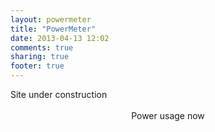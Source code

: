 ```yaml
---
layout: powermeter
title: "PowerMeter"
date: 2013-04-13 12:02
comments: true
sharing: true
footer: true
---
```


<head>
   <title>Google Chart Example</title>
   <script src="https://www.google.com/jsapi"></script>
   <script src="http://code.jquery.com/jquery-1.10.1.min.js"></script>
   <script src="jquery.csv-0.71.js"></script>
   <script>
		google.load("visualization", "1", {packages:["corechart"]});
		google.load('visualization', '1', {packages:['gauge']});
		google.setOnLoadCallback(drawPriceChart);
		google.setOnLoadCallback(drawPowerChart);
		google.setOnLoadCallback(drawGagueChart);
		google.setOnLoadCallback(drawTemperatureChart);
		
		function drawGagueChart() {
			$.get("./data/power_data.csv", function(csvString) {
			var arrayData = $.csv.toArrays(csvString, {onParseValue: $.csv.hooks.castToScalar});
			var row = arrayData[arrayData.length-1]
			var powerNow=row[5]
			var data = google.visualization.arrayToDataTable([
	          ['Label', 'Value'],
    	      ['Power',powerNow ],
        ]);
        var options = {
          width: 500, height: 130,
          minorTicks: 5
        };
        var chart = new google.visualization.Gauge(document.getElementById('gagueChart'));
        chart.draw(data, options);
		});
		}

		function drawPriceChart() {
			// grab the CSV
			$.get("./data/price_data.csv", function(csvString) {
			// transform the CSV string into a 2-dimensional array
			var arrayData = $.csv.toArrays(csvString, {onParseValue: $.csv.hooks.castToScalar});
			var data = new google.visualization.DataTable(arrayData);
			data.addColumn('datetime','Time');
			data.addColumn('number','Price [øre/kWh]')
			var temp = 1
			for(var i = 0; i < arrayData.length; i++) {
				temp++
			    var row = arrayData[i];
				data.addRow([new Date(row[0],row[1],row[2],row[3],row[4]),row[6]]);
			}
			console.log(temp)
			// this view can select a subset of the data at a time
			var view = new google.visualization.DataView(data);
			view.setColumns([0, 1]); 
			//var chart = new google.visualization.AnnotatedTimeLine( document.getElementById('chart'));
			//chart.draw(data,{displayAnnotations: true}  );
			var options = {
				colors: ['red'],
				title: "Power Prices, Trondheim",
				hAxis: {title: data.getColumnLabel(0), minValue: data.getColumnRange(0).min, maxValue: data.getColumnRange(0).max},
				vAxis: {title: data.getColumnLabel(1), minValue: data.getColumnRange(1).min, maxValue: data.getColumnRange(1).max},
				legend: 'none'
			};
			var chart = new google.visualization.AreaChart(document.getElementById('priceChart'));
			chart.draw(view, options);
			});
		}

		function drawPowerChart() {
			// grab the CSV
			$.get("./data/power_data.csv", function(csvString) {
			// transform the CSV string into a 2-dimensional array
			var arrayData = $.csv.toArrays(csvString, {onParseValue: $.csv.hooks.castToScalar});
			var data = new google.visualization.DataTable(arrayData);
			data.addColumn('datetime','Time');
			data.addColumn('number','Power [W]')
			var temp = 1
			for(var i = 0; i < arrayData.length; i++) {
				temp++
			    var row = arrayData[i];
				data.addRow([new Date(row[0],row[1],row[2],row[3],row[4]),row[5]]);
			}

			console.log(temp)
			// this view can select a subset of the data at a time
			var view = new google.visualization.DataView(data);
			view.setColumns([0, 1]); 
			//var chart = new google.visualization.AnnotatedTimeLine( document.getElementById('chart'));
			//chart.draw(data,{displayAnnotations: true}  );
			var options = {

				title: "My Power Usage",
				hAxis: {title: data.getColumnLabel(0), minValue: data.getColumnRange(0).min, maxValue: data.getColumnRange(0).max},
				vAxis: {title: data.getColumnLabel(1), minValue: data.getColumnRange(1).min, maxValue: data.getColumnRange(1).max},
				legend: 'none'
			};
			var chart = new google.visualization.AreaChart(document.getElementById('powerChart'));
			chart.draw(view, options);
			});
		}

		function drawTemperatureChart() {
			$.get("./data/temperature_data.csv", function(csvString) {
			var arrayData = $.csv.toArrays(csvString, {onParseValue: $.csv.hooks.castToScalar});
			var data = new google.visualization.DataTable(arrayData);
			data.addColumn('datetime','Time');
			data.addColumn('number','Temperature [C]')
			var temp = 1
			for(var i = 0; i < arrayData.length; i++) {
				temp++
			    var row = arrayData[i];
				data.addRow([new Date(row[0],row[1],row[2],row[3],row[4]),row[6]]);
			}
			console.log(temp)
			var view = new google.visualization.DataView(data);
			view.setColumns([0, 1]); 
			var options = {
				colors: ['green'],
				title: "Outside Temperature",
				hAxis: {title: data.getColumnLabel(0), minValue: data.getColumnRange(0).min, maxValue: data.getColumnRange(0).max},
				vAxis: {title: data.getColumnLabel(1), minValue: data.getColumnRange(1).min, maxValue: data.getColumnRange(1).max},
				legend: 'none'
			};
			var chart = new google.visualization.AreaChart(document.getElementById('temperatureChart'));
			chart.draw(view, options);
			});
		}

   </script>
</head>
<body>
	Site under construction
	<br> </br>
<div id='gagueChart' align='center' ></div>
<div align="center">Power usage now</div>
<div id='powerChart' style='width: 1000px; height: 260px;'></div>
<div id='priceChart' style='width: 1000px; height: 160px;'></div>
<div id='temperatureChart' style='width: 1000px; height: 160px;'></div>
</body>
